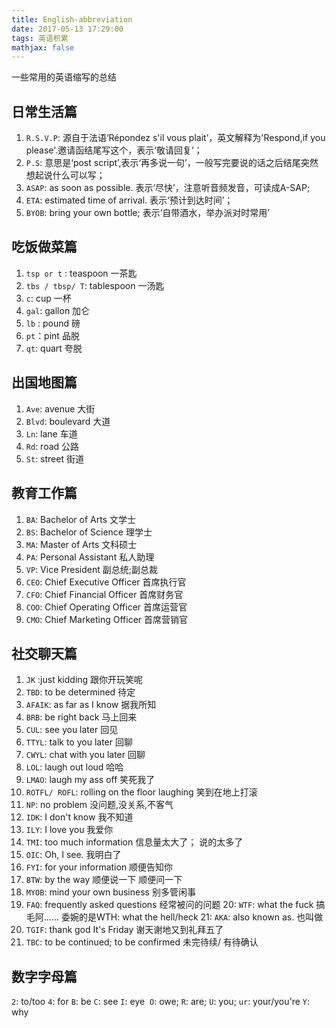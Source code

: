 ```yaml
---
title: English-abbreviation
date: 2017-05-13 17:29:00
tags: 英语积累
mathjax: false
---
```

一些常用的英语缩写的总结

<!-- more -->

## 日常生活篇
1. `R.S.V.P`: 源自于法语‘Répondez s'il vous plait’，英文解释为'Respond,if you please'.邀请函结尾写这个，表示‘敬请回复’；
2. `P.S`: 意思是‘post script’,表示‘再多说一句’，一般写完要说的话之后结尾突然想起说什么可以写；
3. `ASAP`: as soon as possible. 表示‘尽快’，注意听音频发音，可读成A-SAP;
4. `ETA`: estimated time of arrival. 表示‘预计到达时间’；
5. `BYOB`: bring your own bottle; 表示‘自带酒水，举办派对时常用’

## 吃饭做菜篇

1. `tsp or t` : teaspoon 一茶匙
2. `tbs / tbsp/ T`: tablespoon 一汤匙
3. `c`: cup 一杯
4. `gal`: gallon 加仑
5. `lb` : pound 磅
6. `pt`：pint 品脱
7. `qt`: quart 夸脱

## 出国地图篇
1. `Ave`: avenue 大街
2. `Blvd`: boulevard 大道
3. `Ln`: lane 车道
4. `Rd`: road 公路
5. `St`: street 街道

## 教育工作篇
1. `BA`: Bachelor of Arts 文学士
2. `BS`: Bachelor of Science 理学士
3. `MA`: Master of Arts 文科硕士
4. `PA`: Personal Assistant 私人助理
5. `VP`: Vice President 副总统;副总裁
6. `CEO`: Chief Executive Officer 首席执行官
7. `CFO`: Chief Financial Officer 首席财务官
8. `COO`: Chief Operating Officer 首席运营官
9. `CMO`: Chief Marketing Officer 首席营销官

## 社交聊天篇
1. `JK` :just kidding 跟你开玩笑呢
2. `TBD`: to be determined 待定
3. `AFAIK`: as far as I know 据我所知
4. `BRB`: be right back 马上回来
5. `CUL`: see you later 回见
6. `TTYL`: talk to you later 回聊
7. `CWYL`: chat with you later 回聊
8. `LOL`: laugh out loud 哈哈
9. `LMAO`: laugh my ass off 笑死我了
10. `ROTFL/ ROFL`: rolling on the floor laughing 笑到在地上打滚
11. `NP`: no problem 没问题,没关系,不客气
12. `IDK`: I don't know 我不知道
13. `ILY`: I love you 我爱你
14. `TMI`: too much information 信息量太大了； 说的太多了
15. `OIC`: Oh, I see. 我明白了
16. `FYI`: for your information 顺便告知你
17. `BTW`: by the way 顺便说一下 顺便问一下
18. `MYOB`: mind your own business 别多管闲事
19. `FAQ`: frequently asked questions 经常被问的问题
20: `WTF`: what the fuck 搞毛阿...... 委婉的是WTH: what the hell/heck
21: `AKA`: also known as. 也叫做
22. `TGIF`: thank god It's Friday 谢天谢地又到礼拜五了
23. `TBC`: to be continued; to be confirmed 未完待续/ 有待确认

## 数字字母篇
`2`: to/too
`4`: for
`B`: be 
`C`: see 
`I`: eye 
`O`: owe; 
`R`: are; 
`U`: you; 
`ur`: your/you're 
`Y`: why

